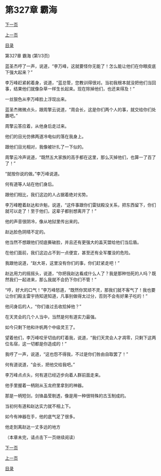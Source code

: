 <h1>第327章   霸海</h1>
            <div><p><a href="./979_%E7%AC%AC327%E7%AB%A0_%E9%9C%B8%E6%B5%B7.md">下一页</a></p><p><a href="./977_%E7%AC%AC326%E7%AB%A0_%E5%B7%A7%E5%8F%96%E8%B1%AA%E5%A4%BA.md">上一页</a></p><p><a href="../">目录</a></p></div>
            <div><p>第327章   霸海 (第1/3页)</p><p>蓝圣杰哼了一声，说道，“李万峰，这就要怪你无能了！怎么能让他们在你眼皮底下强大起来？”</p><p>李万峰赶紧躬着身，说道，“蓝总管，您教训得很对。当初我根本就没把他们当回事，结果他们就像杂草一样生长起来。现在除掉他们，也还来得及！”</p><p>一丝狠色从李万峰脸上浮现出来。</p><p>蓝圣杰微微点头，跟周擎云说道，“周会长，这是你们两个人的事，就交给你们处置吧。”</p><p>周擎云答应着，从他身后走过来。</p><p>他们的目光仿佛两道冷电似的落在我身上。</p><p>跟他们目光相对，我像被针扎了一下似的。</p><p>周擎云冷声说道，“既然五大家族的高手都在这里，那么灭掉他们，也算一了百了了！”</p><p>“就按你说的做。”李万峰说道。</p><p>何有道等人站在他们身后。</p><p>跟他们相比，我们这边的人占据着绝对劣势。</p><p>李万峰瞪着赵达和许魁，说道，“这件事跟你们雷狱殿没关系，把东西留下，你们就可以走了！至于他们，这辈子都别想离开了！”</p><p>他的声音很阴冷，像从地狱里传出来的。</p><p>赵达脸色阴晴不定的。</p><p>他当然不想跟他们彻底撕破脸，并且还有更强大的盖天盟给他们当后盾。</p><p>在他们面前，我们这边占不到一点便宜，甚至还有全军覆没的危险。</p><p>我跟他说道，“赵大哥，这里没有你们的事，你们赶紧走吧！”</p><p>赵达用力的摇摇头，说道，“你把我赵达看成什么人了？我是那种怕死的人吗？既然我们一起进来，那么我就不会扔下你们不管！”</p><p>“哼，好大的口气！”李万峰怒道，“既然你冥顽不灵，那我们就不客气了！我也要让你们殿主雷宇扬知道知道，凡事别做得太过分，否则不会有好果子吃的！”</p><p>他问身后的人，“你们谁过去收拾掉他？”</p><p>在天灵会的几个人当中，当然是何有道实力最强。</p><p>如今只剩下他和许帆两个中级灵王了。</p><p>望着他们，李万峰咬牙切齿的盯着我，说道，“我们天灵会人才凋零，只剩下这两位名宿，这一切都是你造成的！”</p><p>我哼了一声，说道，“这也怨不得我，不过是你们咎由自取罢了！”</p><p>何有道说道，“会长，把他交给我吧。”</p><p>李万峰点点头，何有道已经迈步向着人群前面走来。</p><p>他手里握着一柄刚从玉龙府里拿到的神器。</p><p>那是一柄短剑，剑锋晶莹剔透，像是用一种很特殊的古玉制成的。</p><p>当初何有道和赵达实力就不相上下。</p><p>如今有神器在手，他的底气足了很多。</p><p>他走到离赵达一丈多远的地方</p><p>（本章未完，请点击下一页继续阅读）</p></div>
            <div><p><a href="./979_%E7%AC%AC327%E7%AB%A0_%E9%9C%B8%E6%B5%B7.md">下一页</a></p><p><a href="./977_%E7%AC%AC326%E7%AB%A0_%E5%B7%A7%E5%8F%96%E8%B1%AA%E5%A4%BA.md">上一页</a></p><p><a href="../">目录</a></p></div>